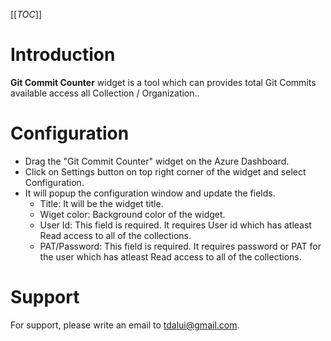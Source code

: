 [[_TOC_]]
# Introduction 
**Git Commit Counter** widget is a tool which can provides total Git Commits available access all Collection / Organization..
# Configuration
- Drag the "Git Commit Counter" widget on the Azure Dashboard.
- Click on Settings button on top right corner of the widget and select Configuration.
- It will popup the configuration window and update the fields.
  - Title: It will be the widget title.
  - Wiget color: Background color of the widget.
  - User Id: This field is required. It requires User id which has atleast Read access to all of the collections.
  - PAT/Password: This field is required. It requires password or PAT for the user which has atleast Read access to all of the collections.
# Support
For support, please write an email to tdalui@gmail.com.